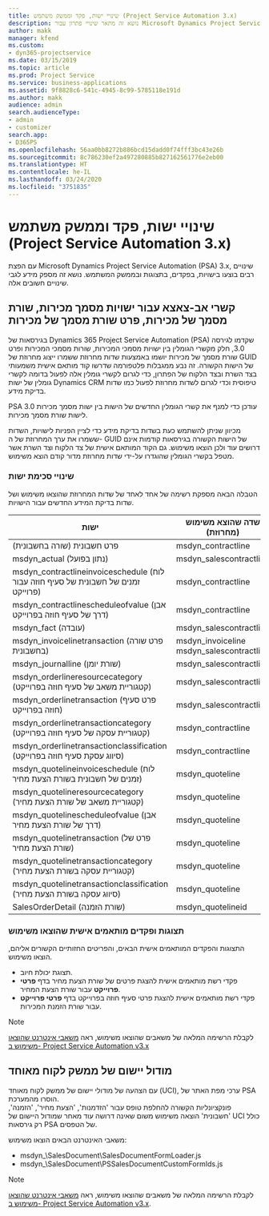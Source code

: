 ```yaml
---
title: שינויי ישות, פקד וממשק משתמש (Project Service Automation 3.x)
description: נושא זה מתאר שינויי פתרון עבור Microsoft Dynamics Project Service Automation 3.x.
author: makk
manager: kfend
ms.custom:
- dyn365-projectservice
ms.date: 03/15/2019
ms.topic: article
ms.prod: Project Service
ms.service: business-applications
ms.assetid: 9f8828c6-541c-4945-8c99-5785118e191d
ms.author: makk
audience: admin
search.audienceType:
- admin
- customizer
search.app:
- D365PS
ms.openlocfilehash: 56aa0bb8272b886bcd15dadd0f74fff3bc43e26b
ms.sourcegitcommit: 8c786230ef2a497280885b827162561776e2eb00
ms.translationtype: HT
ms.contentlocale: he-IL
ms.lasthandoff: 03/24/2020
ms.locfileid: "3751835"
---
```

# <a name="entity-control-and-user-interface-changes-project-service-automation-3x"></a>שינויי ישות, פקד וממשק משתמש (Project Service Automation 3.x)
עם הפצת Microsoft Dynamics Project Service Automation (PSA) 3.x, שינויים רבים בוצעו בישויות, בפקדים, בתצוגות ובממשק המשתמש. נושא זה מספק מידע לגבי שינויים חשובים אלה.

## <a name="parent-child-relationships-for-sales-document-sales-document-line-sales-document-line-detail-entities"></a>קשרי אב-צאצא עבור ישויות מסמך מכירות, שורת מסמך של מכירות, פרט שורת מסמך של מכירות
בגירסאות של Dynamics 365 Project Service Automation (PSA) שקדמו לגירסה 3.0, חלק מקשרי הגומלין בין ישויות מסמכי המכירות, שורות מסמכי המכירות ופרט שורת מסמך של מכירות יושמו באמצעות שדות מחרוזת ששמרו ייצוג מחרוזת של GUID של הישות הקשורה. זה נבע ממגבלות פלטפורמה שדרשו קוד מותאם אישית משמעותי בצד השרת ובצד הלקוח של הפתרון, כדי לגרום לקשרי גומלין אלה לפעול בדומה לקשרי גומלין של ישות Dynamics CRM טיפוסית וכדי לגרום לשדות מחרוזת לפעול כמו שדות בדיקת מידע.

PSA 3.0 עודכן כדי למנף את קשרי הגומלין החדשים של הישות בין ישות מסמך מכירות לישות שורת מסמך מכירות.

מכיוון שניתן להשתמש כעת בשדות בדיקת מידע כדי לציין הפניות לישויות, השדות ששמרו את ערך המחרוזת של ה- GUID של הישות הקשורה בגירסאות קודמות אינם דרושים עוד ולכן הוצאו משימוש. גם הקוד המותאם אישית של צד הלקוח וצד השרת אשר מטפל בקשרי הגומלין שהוגדרו על-ידי שדות מחרוזת מדור קודם הוצא משימוש.

### <a name="entity-schema-changes"></a>שינויי סכימת ישות
הטבלה הבאה מספקת רשימה של אחד לאחד של שדות המחרוזת שהוצאו משימוש ושל שדות בדיקת המידע החדשים עבור הישויות. 

 ישות |   שדה שהוצא משימוש (מחרוזת) | שדה חדש (בדיקת מידע)
--- | --- | ---
פרט חשבונית (שורה בחשבונית) |  msdyn_contractline |    msdyn_contractlineid
msdyn_actual (נתון בפועל) | msdyn_salescontractline |   msdyn_salescontractlineid
msdyn_contractlineinvoiceschedule (לוח זמנים של חשבונית של סעיף חוזה עבור פרוייקט) |    msdyn_contractline |    msdyn_contractlineid
msdyn_contractlinescheduleofvalue (אבן דרך של סעיף חוזה בפרוייקט) |   msdyn_contractline |    msdyn_contractlineid
msdyn_fact (עובדה) | msdyn_salescontractline |   msdyn_salescontractlineid
msdyn_invoicelinetransaction (פרט שורה בחשבונית) | msdyn_invoiceline <br> msdyn_salescontractline | msdyn_invoicelineid <br> msdyn_salescontractlineid
msdyn_journalline (שורת יומן) |  msdyn_salescontractline |   msdyn_salescontractlineid
msdyn_orderlineresourcecategory (קטגוריית משאב של סעיף חוזה בפרוייקט) | msdyn_salescontractline |   msdyn_contractlineid
msdyn_orderlinetransaction (פרט סעיף חוזה בפרוייקט) | msdyn_salescontractline |   msdyn_salescontractlineid
msdyn_orderlinetransactioncategory (קטגוריית עסקה של סעיף חוזה בפרוייקט) |   msdyn_contractline |    msdyn_contractlineid
msdyn_orderlinetransactionclassification (סיווג עסקת סעיף חוזה בפרוייקט) |   msdyn_contractline |    msdyn_contractlineid
msdyn_quotelineinvoiceschedule (לוח זמנים של חשבונית בשורת הצעת מחיר) |  msdyn_quoteline |   msdyn_quotelineid
msdyn_quotelineresourcecategory (קטגוריית משאב של שורת הצעת מחיר) |    msdyn_quoteline |   msdyn_quotelineid
msdyn_quotelinescheduleofvalue (אבן דרך של שורת הצעת מחיר) | msdyn_quoteline |   msdyn_quotelineid
msdyn_quotelinetransaction (פרט של שורת הצעת מחיר) |    msdyn_quoteline |   msdyn_quotelineid
msdyn_quotelinetransactioncategory (קטגוריית עסקה בשורת הצעת מחיר) |  msdyn_quoteline |   msdyn_quotelineid
msdyn_quotelinetransactionclassification (סיווג עסקה בשורת הצעת מחיר) |  msdyn_quoteline |   msdyn_quotelineid
SalesOrderDetail (שורת הזמנה) | msdyn_quotelineid | msdyn_quoteline 

### <a name="deprecated-custom-views-and-controls"></a>תצוגות ופקדים מותאמים אישית שהוצאו משימוש
התצוגות והפקדים המותאמים אישית הבאים, והפריטים החזותיים הקשורים אליהם, הוצאו משימוש.

- תצוגת יכולת חיוב.
- פקדי רשת מותאמים אישית להצגת פרטים של שורת הצעת מחיר בדף **פרטי פרוייקט** עבור שורת הצעת המחיר.
- פקדי רשת מותאמים אישית להצגת פרטי סעיף חוזה בפרוייקט בדף **פרטי פרוייקט** עבור שורת הזמנת המכירות.

> [!NOTE]
> לקבלת הרשימה המלאה של משאבים שהוצאו משימוש, ראה [משאבי אינטרנט שהוצאו משימוש ב- Project Service Automation v3.x](../developer-guides/web-resources-deprecated-v3.x.md)

## <a name="unified-client-interface-app-module"></a>מודול יישום של ממשק לקוח מאוחד
עם הצהעה של מודולי יישום של ממשק לקוח מאוחד (UCI), ערכי מפת האתר של PSA הוסרו מהמערכת.  
פונקציונליות הקשורה להחלפת טופס עבור 'הזדמנות', 'הצעת מחיר', 'הזמנה', 'חשבונית' הוצאה משימוש משום שאינה דרושה עוד מאחר שמודול היישום של UCI כולל רק גירסאות PSA של הטפסים.  

משאבי האינטרנט הבאים הוצאו משימוש:

- msdyn_\SalesDocument\SalesDocumentFormLoader.js
- msdyn_\SalesDocument\PSSalesDocumentCustomFormIds.js

> [!NOTE]
> לקבלת הרשימה המלאה של משאבים שהוצאו משימוש, ראה [משאבי אינטרנט שהוצאו משימוש ב- Project Service Automation v3.x](../developer-guides/web-resources-deprecated-v3.x.md).


